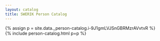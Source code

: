 ```yaml
---
layout: catalog
title: SWERIK Person Catalog
---
```

{% assign p = site.data._person-catalog.i-9J1gmLVJSnGBRMzrAVvtvR %}
{% include person-catalog.html p=p %}

